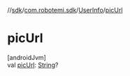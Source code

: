 //[sdk](../../../index.md)/[com.robotemi.sdk](../index.md)/[UserInfo](index.md)/[picUrl](pic-url.md)

# picUrl

[androidJvm]\
val [picUrl](pic-url.md): [String](https://kotlinlang.org/api/latest/jvm/stdlib/kotlin/-string/index.html)?
